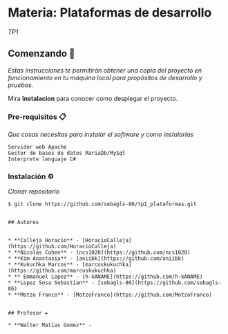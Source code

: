 
# Materia: Plataformas de desarrollo

_TP1_

## Comenzando 🚀

_Estas instrucciones te permitirán obtener una copia del proyecto en funcionamiento en tu máquina local para propósitos de desarrollo y pruebas._

Mira **Instalacion** para conocer como desplegar el proyecto.

### Pre-requisitos 📋

_Que cosas necesitas para instalar el software y como instalarlas_

```
Servidor web Apache
Gestor de bases de datos MariaDb/MySql
Interprete lenguaje C#
```

### Instalación ⚙️

_Clonar repositorio_

```
$ git clone https://github.com/sebagls-86/tp1_plataformas.git
```


```

## Autores


* **Calleja Horacio** - [HoracioCalleja](https://github.com/HoracioCalleja)
* **Nicolas Cohen** - [ncs1020](https://github.com/ncs1020)
* **Kim Anastasia** - [aniibk](https://github.com/aniibk)
* **Kukuchka Marcos** - [marcoskukuchka](https://github.com/marcoskukuchka)
* ** Emmanuel Lopez** - [h-kANAME](https://github.com/h-kANAME)
* **Lopez Sosa Sebastian** - [sebagls-86](https://github.com/sebagls-86)
* **Motzo Franco** - [MotzoFranco](https://github.com/MotzoFranco)


## Profesor ✒️

* **Walter Matías Gomez** - 
